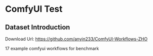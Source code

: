 # ComfyUI Test

## Dataset Introduction

Download Url: https://github.com/anyin233/ComfyUI-Workflows-ZHO

17 example comfyui workflows for benchmark